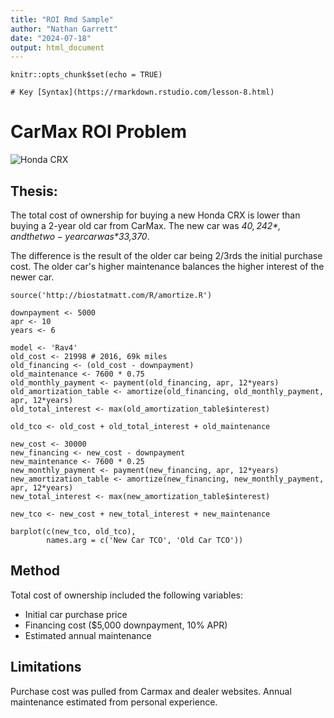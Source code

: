 ```yaml
---
title: "ROI Rmd Sample"
author: "Nathan Garrett"
date: "2024-07-18"
output: html_document
---
```


```{r setup, include=FALSE}
knitr::opts_chunk$set(echo = TRUE)

# Key [Syntax](https://rmarkdown.rstudio.com/lesson-8.html)

```

# CarMax ROI Problem

![Honda CRX](https://upload.wikimedia.org/wikipedia/commons/thumb/2/20/Honda_CR-X_1987.jpg/560px-Honda_CR-X_1987.jpg)

## Thesis: 

The total cost of ownership for buying a new Honda CRX is lower than buying a 2-year old car from CarMax. 
The new car was *$40,242*, and the two-year car was *$33,370*. 

The difference is the result of the older car being 2/3rds the initial purchase cost. The older car's higher maintenance balances the higher interest of the newer car.

``` {r}
source('http://biostatmatt.com/R/amortize.R')

downpayment <- 5000
apr <- 10
years <- 6

model <- 'Rav4'
old_cost <- 21998 # 2016, 69k miles
old_financing <- (old_cost - downpayment)
old_maintenance <- 7600 * 0.75
old_monthly_payment <- payment(old_financing, apr, 12*years)
old_amortization_table <- amortize(old_financing, old_monthly_payment, apr, 12*years)
old_total_interest <- max(old_amortization_table$interest)

old_tco <- old_cost + old_total_interest + old_maintenance

new_cost <- 30000
new_financing <- new_cost - downpayment
new_maintenance <- 7600 * 0.25
new_monthly_payment <- payment(new_financing, apr, 12*years)
new_amortization_table <- amortize(new_financing, new_monthly_payment, apr, 12*years)
new_total_interest <- max(new_amortization_table$interest)

new_tco <- new_cost + new_total_interest + new_maintenance

barplot(c(new_tco, old_tco), 
        names.arg = c('New Car TCO', 'Old Car TCO'))
```

## Method

Total cost of ownership included the following variables:

- Initial car purchase price
- Financing cost ($5,000 downpayment, 10% APR)
- Estimated annual maintenance 

## Limitations

Purchase cost was pulled from Carmax and dealer websites. Annual maintenance estimated from personal experience.